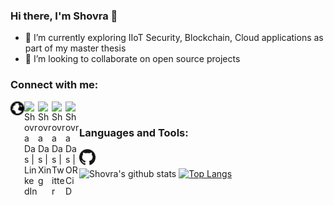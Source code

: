 ### Hi there, I'm Shovra 👋
<!--
+ 🔭 I’m currently working on
    - Production Scheduling and Optimization using NSGA-II
-->
+ 🌱 I’m currently exploring IIoT Security, Blockchain, Cloud applications as part of my master thesis
+ 👯 I’m looking to collaborate on open source projects

### Connect with me:
[<img align="left" alt="shovradas.com" width="22px" src="https://raw.githubusercontent.com/iconic/open-iconic/master/svg/globe.svg" />][website]
[<img align="left" alt="Shovra Das | LinkedIn" width="22px" src="https://cdn.jsdelivr.net/npm/simple-icons@v3/icons/linkedin.svg" />][linkedin]
[<img align="left" alt="Shovra Das | Xing" width="22px" src="https://cdn.jsdelivr.net/npm/simple-icons@v3/icons/xing.svg" />][xing]
[<img align="left" alt="Shovra Das | Twitter" width="22px" src="https://cdn.jsdelivr.net/npm/simple-icons@v3/icons/twitter.svg" />][twitter]
[<img align="left" alt="Shovra Das | ORCiD" width="22px" src="https://cdn.jsdelivr.net/npm/simple-icons@v3/icons/orcid.svg" />][orcid]
<br/>

### Languages and Tools:
[<img align="left" alt="GitHub" width="26px" src="https://raw.githubusercontent.com/github/explore/78df643247d429f6cc873026c0622819ad797942/topics/github/github.png" />][github]
<br/>

![Shovra's github stats](https://github-readme-stats.vercel.app/api?username=shovradas&show_icons=true&count_private=true&hide_border=true) [![Top Langs](https://github-readme-stats.vercel.app/api/top-langs/?username=shovradas&layout=compact&hide_border=true)](https://github.com/shovradas/shovradas.github.io)


<!-- Definitions -->
[website]: https://shovradas.com
[twitter]: https://twitter.com/shovradas
[linkedin]: https://linkedin.com/in/shovradas
[xing]: https://www.xing.com/profile/Shovra_Das
[orcid]: https://orcid.org/0000-0002-8505-9014
[github]: https://github.com

<!--
- 🔭 I’m currently working on ...
- 🌱 I’m currently learning ...
- 👯 I’m looking to collaborate on ...
- 🤔 I’m looking for help with ...
- 💬 Ask me about ...
- 📫 How to reach me: ...
- 😄 Pronouns: ...
- ⚡ Fun fact: ...
-->